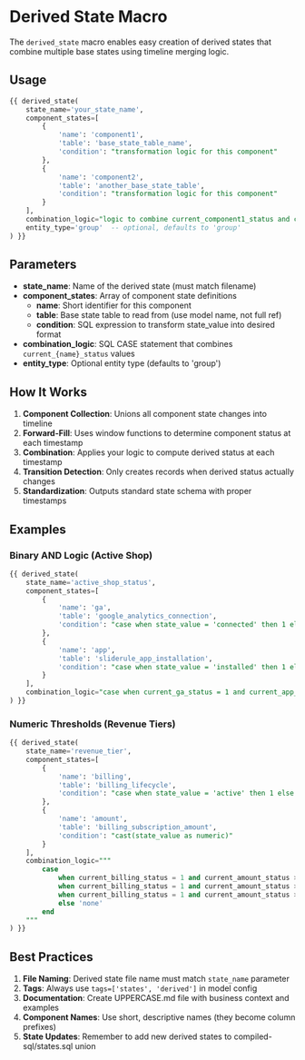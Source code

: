 # Derived State Macro

The `derived_state` macro enables easy creation of derived states that combine
multiple base states using timeline merging logic.

## Usage

```sql
{{ derived_state(
    state_name='your_state_name',
    component_states=[
        {
            'name': 'component1',
            'table': 'base_state_table_name',
            'condition': "transformation logic for this component"
        },
        {
            'name': 'component2',
            'table': 'another_base_state_table',
            'condition': "transformation logic for this component"
        }
    ],
    combination_logic="logic to combine current_component1_status and current_component2_status",
    entity_type='group'  -- optional, defaults to 'group'
) }}
```

## Parameters

- **state_name**: Name of the derived state (must match filename)
- **component_states**: Array of component state definitions
  - **name**: Short identifier for this component
  - **table**: Base state table to read from (use model name, not full ref)
  - **condition**: SQL expression to transform state_value into desired format
- **combination_logic**: SQL CASE statement that combines
  `current_{name}_status` values
- **entity_type**: Optional entity type (defaults to 'group')

## How It Works

1. **Component Collection**: Unions all component state changes into timeline
2. **Forward-Fill**: Uses window functions to determine component status at each
   timestamp
3. **Combination**: Applies your logic to compute derived status at each
   timestamp
4. **Transition Detection**: Only creates records when derived status actually
   changes
5. **Standardization**: Outputs standard state schema with proper timestamps

## Examples

### Binary AND Logic (Active Shop)

```sql
{{ derived_state(
    state_name='active_shop_status',
    component_states=[
        {
            'name': 'ga',
            'table': 'google_analytics_connection',
            'condition': "case when state_value = 'connected' then 1 else 0 end"
        },
        {
            'name': 'app',
            'table': 'sliderule_app_installation',
            'condition': "case when state_value = 'installed' then 1 else 0 end"
        }
    ],
    combination_logic="case when current_ga_status = 1 and current_app_status = 1 then 'active' else 'inactive' end"
) }}
```

### Numeric Thresholds (Revenue Tiers)

```sql
{{ derived_state(
    state_name='revenue_tier',
    component_states=[
        {
            'name': 'billing',
            'table': 'billing_lifecycle',
            'condition': "case when state_value = 'active' then 1 else 0 end"
        },
        {
            'name': 'amount',
            'table': 'billing_subscription_amount',
            'condition': "cast(state_value as numeric)"
        }
    ],
    combination_logic="""
        case
            when current_billing_status = 1 and current_amount_status >= 100 then 'premium'
            when current_billing_status = 1 and current_amount_status >= 50 then 'standard'
            when current_billing_status = 1 and current_amount_status > 0 then 'basic'
            else 'none'
        end
    """
) }}
```

## Best Practices

1. **File Naming**: Derived state file name must match `state_name` parameter
2. **Tags**: Always use `tags=['states', 'derived']` in model config
3. **Documentation**: Create UPPERCASE.md file with business context and
   examples
4. **Component Names**: Use short, descriptive names (they become column
   prefixes)
5. **State Updates**: Remember to add new derived states to
   compiled-sql/states.sql union
